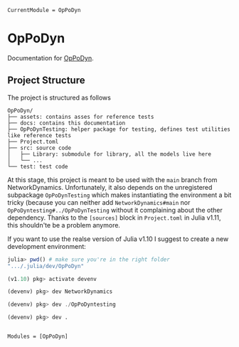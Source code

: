 ```@meta
CurrentModule = OpPoDyn
```

# OpPoDyn

Documentation for [OpPoDyn](https://github.com/JuliaEnergy/OpPoDyn.jl).

## Project Structure
The project is structured as follows

```
OpPoDyn/
├── assets: contains asses for reference tests
├── docs: contains this documentation
├── OpPoDynTesting: helper package for testing, defines test utilities like reference tests
├── Project.toml
├── src: source code
│   ├── Library: submodule for library, all the models live here
│   └── ...
└── test: test code
```
At this stage, this project is meant to be used with the `main` branch from NetworkDynamics.
Unfortunately, it also depends on the unregistered subpackage `OpPoDynTesting` which makes instantiating the environment a bit tricky (because you can neither add `NetworkDynamics#main` nor `OpPoDyntesting#../OpPoDynTesting` without it complaining about the other dependency.
Thanks to the `[sources]` block in `Project.toml` in Julia v1.11, this shouldn'te be a problem anymore.

If you want to use the realse version of Julia v1.10 I suggest to create a new development environment:

```julia
julia> pwd() # make sure you're in the right folder
".../.julia/dev/OpPoDyn"

(v1.10) pkg> activate devenv

(devenv) pkg> dev NetworkDynamics

(devenv) pkg> dev ./OpPoDyntesting

(devenv) pkg> dev .
```

```@index
```

```@autodocs
Modules = [OpPoDyn]
```
